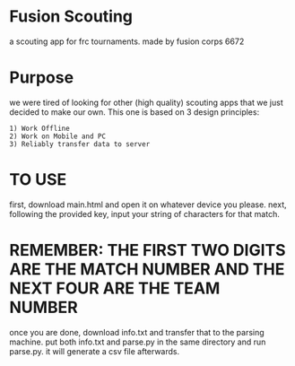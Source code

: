 # Fusion Scouting
 a scouting app for frc tournaments. made by fusion corps 6672

 # Purpose
we were tired of looking for other (high quality) scouting apps 
that we just decided to make our own.
This one is based on 3 design principles:

    1) Work Offline
    2) Work on Mobile and PC
    3) Reliably transfer data to server

# TO USE

first, download main.html and open it on whatever device you please.
next, following the provided key, input your string of characters 
for that match.
# REMEMBER: THE FIRST TWO DIGITS ARE THE MATCH NUMBER AND THE NEXT FOUR ARE THE TEAM NUMBER
once you are done, download info.txt and transfer that to the parsing machine.
put both info.txt and parse.py in the same directory and run parse.py. it will generate a csv file
afterwards.
